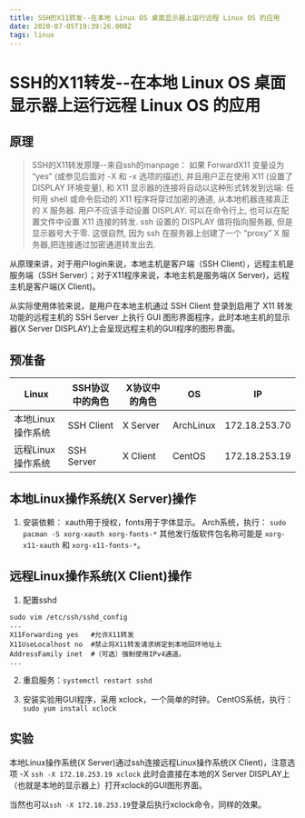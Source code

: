 ```yaml
---
title: SSH的X11转发--在本地 Linux OS 桌面显示器上运行远程 Linux OS 的应用
date: 2020-07-05T19:39:26.000Z
tags: linux
---
```


# SSH的X11转发--在本地 Linux OS 桌面显示器上运行远程 Linux OS 的应用

## 原理

> SSH的X11转发原理--来自ssh的manpage：
     如果 ForwardX11 变量设为 “yes” (或参见后面对 -X 和 -x 选项的描述), 并且用户正在使用 X11 (设置了 DISPLAY 环境变量), 和 X11 显示器的连接将自动以这种形式转发到远端: 任何用 shell 或命令启动的 X11 程序将穿过加密的通道, 从本地机器连接真正的 X 服务器. 用户不应该手动设置 DISPLAY.  可以在命令行上, 也可以在配置文件中设置 X11 连接的转发.
     ssh 设置的 DISPLAY 值将指向服务器, 但是显示器号大于零. 这很自然, 因为 ssh 在服务器上创建了一个 “proxy” X 服务器,把连接通过加密通道转发出去.

从原理来讲，对于用户login来说，本地主机是客户端（SSH Client），远程主机是服务端（SSH Server）；对于X11程序来说，本地主机是服务端(X Server)，远程主机是客户端(X Client)。

从实际使用体验来说，是用户在本地主机通过 SSH Client 登录到启用了 X11 转发功能的远程主机的 SSH Server 上执行 GUI 图形界面程序，此时本地主机的显示器(X Server DISPLAY)上会呈现远程主机的GUI程序的图形界面。

## 预准备
<!-- more -->

|  Linux |  SSH协议中的角色  |  X协议中的角色  |  OS  |  IP  |
|-|-|-|-|-|
|  本地Linux操作系统  |  SSH Client  |  X Server  |  ArchLinux  |  172.18.253.70  |
|  远程Linux操作系统  |  SSH Server  |  X Client  |  CentOS  |  172.18.253.19  |

## 本地Linux操作系统(X Server)操作

1. 安装依赖：
xauth用于授权，fonts用于字体显示。
Arch系统，执行：
`sudo pacman -S xorg-xauth xorg-fonts-*`
其他发行版软件包名称可能是 `xorg-x11-xauth` 和 `xorg-x11-fonts-*`。


## 远程Linux操作系统(X Client)操作

1. 配置sshd
```
sudo vim /etc/ssh/sshd_config
...
X11Forwarding yes	#允许X11转发
X11UseLocalhost no	#禁止将X11转发请求绑定到本地回环地址上
AddressFamily inet	#（可选）强制使用IPv4通道。
...
```

2. 重启服务：`systemctl restart sshd`

3. 安装实验用GUI程序，采用 xclock，一个简单的时钟。
CentOS系统，执行：
`sudo yum install xclock`

## 实验

本地Linux操作系统(X Server)通过ssh连接远程Linux操作系统(X Client)，注意选项 -X
`ssh -X 172.18.253.19 xclock`
此时会直接在本地的X Server DISPLAY上（也就是本地的显示器上）打开xclock的GUI图形界面。

当然也可以`ssh -X 172.18.253.19`登录后执行xclock命令，同样的效果。


